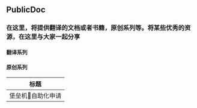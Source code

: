 ## PublicDoc

### 在这里，将提供翻译的文档或者书籍，原创系列等。将某些优秀的资源，在这里与大家一起分享


#### 翻译系列

#### 原创系列
| 标题                          |
| ---------------------------- |
| 堡垒机自助化申请         |